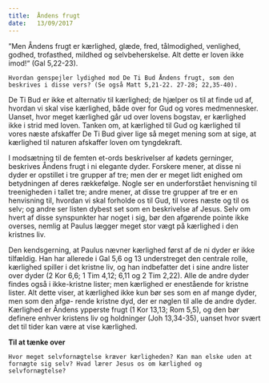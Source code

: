 ```yaml
---
title:  Åndens frugt
date:   13/09/2017
---
```


”Men Åndens frugt er kærlighed, glæde, fred, tålmodighed, venlighed, godhed, trofasthed, mildhed og selvbeherskelse. Alt dette er loven ikke imod!“ (Gal 5,22-23).

`Hvordan genspejler lydighed mod De Ti Bud Åndens frugt, som den beskrives i disse vers? (Se også Matt 5,21-22. 27-28; 22,35-40).`

De Ti Bud er ikke et alternativ til kærlighed; de hjælper os til at finde ud af, hvordan vi skal vise kærlighed, både over for Gud og vores medmennesker. Uanset, hvor meget kærlighed går ud over lovens bogstav, er kærlighed ikke i strid med loven. Tanken om, at kærlighed til Gud og kærlighed til vores næste afskaffer De Ti Bud giver lige så meget mening som at sige, at kærlighed til naturen afskaffer loven om tyngdekraft.

I modsætning til de femten et-ords beskrivelser af kødets gerninger, beskrives Åndens frugt i ni elegante dyder. Forskere mener, at disse ni dyder er opstillet i tre grupper af tre; men der er meget lidt enighed om betydningen af deres rækkefølge. Nogle ser en underforstået henvisning til treenigheden i tallet tre; andre mener, at disse tre grupper af tre er en henvisning til, hvordan vi skal forholde os til Gud, til vores næste og til os selv; og andre ser listen dybest set som en beskrivelse af Jesus. Selv om hvert af disse synspunkter har noget i sig, bør den afgørende pointe ikke overses, nemlig at Paulus lægger meget stor vægt på kærlighed i den kristnes liv.

Den kendsgerning, at Paulus nævner kærlighed først af de ni dyder er ikke tilfældig. Han har allerede i Gal 5,6 og 13 understreget den centrale rolle, kærlighed spiller i det kristne liv, og han indbefatter det i sine andre lister over dyder (2 Kor 6,6; 1 Tim 4,12; 6,11 og 2 Tim 2,22). Alle de andre dyder findes også i ikke-kristne lister; men kærlighed er enestående for kristne lister. Alt dette viser, at kærlighed ikke kun bør ses som en af mange dyder, men som den afgø- rende kristne dyd, der er nøglen til alle de andre dyder. Kærlighed er Åndens ypperste frugt (1 Kor 13,13; Rom 5,5), og den bør definere enhver kristens liv og holdninger (Joh 13,34-35), uanset hvor svært det til tider kan være at vise kærlighed.

**Til at tænke over**

`Hvor meget selvfornægtelse kræver kærligheden? Kan man elske uden at fornægte sig selv? Hvad lærer Jesus os om kærlighed og selvfornægtelse?`

